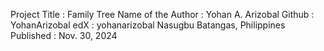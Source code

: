 Project Title : Family Tree
Name of the Author : Yohan A. Arizobal
Github : YohanArizobal edX : yohanarizobal
Nasugbu Batangas, Philippines
Published : Nov. 30, 2024